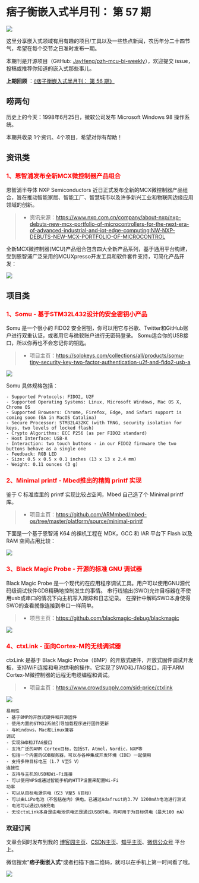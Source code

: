 # 痞子衡嵌入式半月刊： 第 57 期

![](http://henjay724.com/image/cnblogs/pzh_mcu_bi_weekly.PNG)

这里分享嵌入式领域有用有趣的项目/工具以及一些热点新闻，农历年分二十四节气，希望在每个交节之日准时发布一期。

本期刊是开源项目（GitHub: [JayHeng/pzh-mcu-bi-weekly](https://github.com/JayHeng/pzh-mcu-bi-weekly)），欢迎提交 issue，投稿或推荐你知道的嵌入式那些事儿。

**上期回顾** ：[《痞子衡嵌入式半月刊： 第 56 期》](https://www.cnblogs.com/henjay724/p/16391479.html)

## 唠两句

历史上的今天：1998年6月25日，微软公司发布 Microsoft Windows 98 操作系统。

本期共收录 1个资讯、4个项目，希望对你有帮助！

## 资讯类

### <font color="red">1、恩智浦发布全新MCX微控制器产品组合</font>

恩智浦半导体 NXP Semiconductors 近日正式发布全新的MCX微控制器产品组合，旨在推动智能家居、智能工厂、智慧城市以及许多新兴工业和物联网边缘应用领域的创新。

> * 资讯来源：https://www.nxp.com.cn/company/about-nxp/nxp-debuts-new-mcx-portfolio-of-microcontrollers-for-the-next-era-of-advanced-industrial-and-iot-edge-computing:NW-NXP-DEBUTS-NEW-MCX-PORTFOLIO-OF-MICROCONTROL

全新MCX微控制器(MCU)产品组合包含四大全新产品系列，基于通用平台构建，受到恩智浦广泛采用的MCUXpresso开发工具和软件套件支持，可简化产品开发：

![](http://henjay724.com/image/biweekly20220625/NXP-MCX.PNG)

## 项目类

### <font color="red">1、Somu - 基于STM32L432设计的安全密钥小产品</font>

Somu 是一个很小的 FIDO2 安全密钥，你可以用它与谷歌、Twitter和GitHub账户进行双重认证，或者用它与微软账户进行无密码登录。 Somu适合你的USB接口，所以你再也不会忘记你的钥匙。

> * 项目主页：https://solokeys.com/collections/all/products/somu-tiny-security-key-two-factor-authentication-u2f-and-fido2-usb-a

![](http://henjay724.com/image/biweekly20220625/somu.PNG)

Somu 具体规格包括：

```text
- Supported Protocols: FIDO2, U2F
- Supported Operating Systems: Linux, Microsoft Windows, Mac OS X, Chrome OS
- Supported Browsers: Chrome, Firefox, Edge, and Safari support is coming soon (GA in MacOS Catalina)
- Secure Processor: STM32L432KC (with TRNG, security isolation for keys, two levels of locked flash)
- Crypto Algorithms: ECC P256 (as per FIDO2 standard)
- Host Interface: USB-A
- Interaction: two touch buttons - in our FIDO2 firmware the two buttons behave as a single one
- Feedback: RGB LED
- Size: 0.5 x 0.5 x 0.1 inches (13 x 13 x 2.4 mm)
- Weight: 0.11 ounces (3 g)
```

### <font color="red">2、Minimal printf - Mbed推出的精简 printf 实现</font>

鉴于 C 标准库里的 printf 实现比较占空间，Mbed 自己造了个 Minimal printf 库。

> * 项目主页：https://github.com/ARMmbed/mbed-os/tree/master/platform/source/minimal-printf

下面是一个基于恩智浦 K64 的裸机工程在 MDK，GCC 和 IAR 平台下 Flash 以及 RAM 空间占用比较：

![](http://henjay724.com/image/biweekly20220625/Minimal-printf.PNG)

### <font color="red">3、Black Magic Probe - 开源的标准 GNU 调试器</font>

Black Magic Probe 是一个现代的在应用程序调试工具。用户可以使用GNU源代码级调试软件GDB精确地控制发生的事情。 串行线输出(SWO)允许目标器在不使用usb或串口的情况下向主机写入跟踪和日志记录。 在探针中解码SWO本身使得SWO的查看就像连接到串口一样简单。 

> * 项目主页：https://github.com/blackmagic-debug/blackmagic

![](http://henjay724.com/image/biweekly20220625/Black-Magic.PNG)

### <font color="red">4、ctxLink - 面向Cortex-M的无线调试器</font>

ctxLink 是基于 Black Magic Probe（BMP）的开放式硬件，开放式固件调试开发板，支持WiFi连接和电池供电的操作。它实现了SWD和JTAG接口，用于ARM Cortex-M微控制器的远程无电缆编程和调试。

> * 项目主页：https://www.crowdsupply.com/sid-price/ctxlink

![](http://henjay724.com/image/biweekly20220625/ctxLink.PNG)

```text
易用性
- 基于BMP的开放式硬件和开源固件
- 使用内置的STM32系统引导加载程序进行固件更新
- 与Windows，Mac和Linux兼容
调试
- 实现SWD和JTAG接口
- 支持广泛的ARM Cortex目标，包括ST，Atmel，Nordic，NXP等
- 包括一个内置的GDB服务器，可以与各种集成开发环境（IDE）一起使用
- 支持多种目标电压（1.7 V至5 V）
连接性
- 支持与主机的USB和Wi-Fi连接
- 可以使用WPS或通过智能手机的HTTP设置来配置Wi-Fi
功率
- 可以从目标电源供电（仅3 V至5 V目标）
- 可以由LiPo电池（不包括在内）供电。已通过Adafruit的3.7V 1200mAh电池进行测试
- 电池可以通过USB充电
- 无论ctxLink本身是由电池供电还是通过USB供电，均可用于为目标供电（最大100 mA）
```

### 欢迎订阅

文章会同时发布到我的 [博客园主页](https://www.cnblogs.com/henjay724/)、[CSDN主页](https://blog.csdn.net/henjay724)、[知乎主页](https://www.zhihu.com/people/henjay724)、[微信公众号](http://weixin.sogou.com/weixin?type=1&query=痞子衡嵌入式) 平台上。

微信搜索"__痞子衡嵌入式__"或者扫描下面二维码，就可以在手机上第一时间看了哦。

![](http://henjay724.com/image/github/pzhMcu_qrcode_258x258.jpg)

